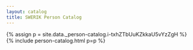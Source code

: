 ```yaml
---
layout: catalog
title: SWERIK Person Catalog
---
```

{% assign p = site.data._person-catalog.i-txhZTbUuKZkkaU5vYzZgH %}
{% include person-catalog.html p=p %}


